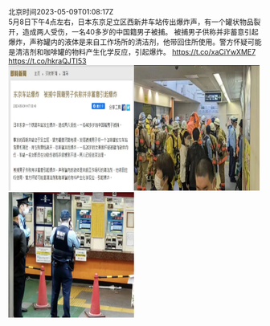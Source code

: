 北京时间2023-05-09T01:08:17Z<br>5月8日下午4点左右，日本东京足立区西新井车站传出爆炸声，有一个罐状物品裂开，造成两人受伤，一名40多岁的中国籍男子被捕。
被捕男子供称并非蓄意引起爆炸，声称罐内的液体是来自工作场所的清洁剂，他带回住所使用。警方怀疑可能是清洁剂和咖啡罐的物料产生化学反应，引起爆炸。 https://t.co/xaCiYwXME7 https://t.co/hkraQJTI53<br><img src='/temp/2023/1655620649342185484_0.jpg' width='250' height='250'><img src='/temp/2023/1655620649342185484_1.jpg' width='250' height='250'><img src='/temp/2023/1655620649342185484_2.jpg' width='250' height='250'><br>